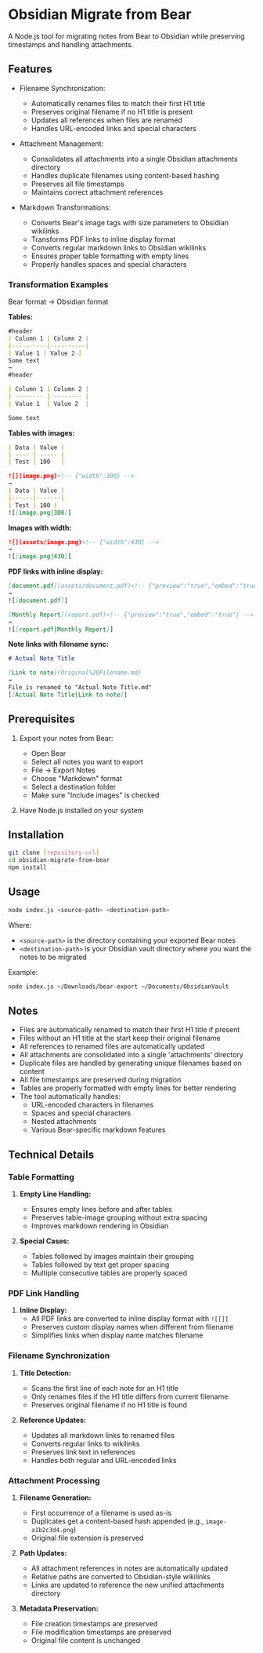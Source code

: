 # Obsidian Migrate from Bear

A Node.js tool for migrating notes from Bear to Obsidian while preserving timestamps and handling attachments.

## Features

- Filename Synchronization:

  - Automatically renames files to match their first H1 title
  - Preserves original filename if no H1 title is present
  - Updates all references when files are renamed
  - Handles URL-encoded links and special characters

- Attachment Management:

  - Consolidates all attachments into a single Obsidian attachments directory
  - Handles duplicate filenames using content-based hashing
  - Preserves all file timestamps
  - Maintains correct attachment references

- Markdown Transformations:
  - Converts Bear's image tags with size parameters to Obsidian wikilinks
  - Transforms PDF links to inline display format
  - Converts regular markdown links to Obsidian wikilinks
  - Ensures proper table formatting with empty lines
  - Properly handles spaces and special characters

### Transformation Examples

Bear format → Obsidian format

**Tables:**

```markdown
#header
| Column 1 | Column 2 |
|----------|----------|
| Value 1 | Value 2 |
Some text
→
#header

| Column 1 | Column 2 |
| -------- | -------- |
| Value 1  | Value 2  |

Some text
```

**Tables with images:**

```markdown
| Data | Value |
| ---- | ----- |
| Test | 100   |

![](image.png)<!-- {"width":300} -->
→
| Data | Value |
|------|-------|
| Test | 100 |
![[image.png|300]]
```

**Images with width:**

```markdown
![](assets/image.png)<!-- {"width":430} -->
→
![[image.png|430]]
```

**PDF links with inline display:**

```markdown
[document.pdf](assets/document.pdf)<!-- {"preview":"true","embed":"true","width":444} -->
→
![[document.pdf]]

[Monthly Report](report.pdf)<!-- {"preview":"true","embed":"true"} -->
→
![[report.pdf|Monthly Report]]
```

**Note links with filename sync:**

```markdown
# Actual Note Title

[Link to note](Original%20Filename.md)
→
File is renamed to "Actual Note Title.md"
[[Actual Note Title|Link to note]]
```

## Prerequisites

1. Export your notes from Bear:

   - Open Bear
   - Select all notes you want to export
   - File -> Export Notes
   - Choose "Markdown" format
   - Select a destination folder
   - Make sure "Include images" is checked

2. Have Node.js installed on your system

## Installation

```bash
git clone [repository-url]
cd obsidian-migrate-from-bear
npm install
```

## Usage

```bash
node index.js <source-path> <destination-path>
```

Where:

- `<source-path>` is the directory containing your exported Bear notes
- `<destination-path>` is your Obsidian vault directory where you want the notes to be migrated

Example:

```bash
node index.js ~/Downloads/bear-export ~/Documents/ObsidianVault
```

## Notes

- Files are automatically renamed to match their first H1 title if present
- Files without an H1 title at the start keep their original filename
- All references to renamed files are automatically updated
- All attachments are consolidated into a single 'attachments' directory
- Duplicate files are handled by generating unique filenames based on content
- All file timestamps are preserved during migration
- Tables are properly formatted with empty lines for better rendering
- The tool automatically handles:
  - URL-encoded characters in filenames
  - Spaces and special characters
  - Nested attachments
  - Various Bear-specific markdown features

## Technical Details

### Table Formatting

1. **Empty Line Handling:**

   - Ensures empty lines before and after tables
   - Preserves table-image grouping without extra spacing
   - Improves markdown rendering in Obsidian

2. **Special Cases:**
   - Tables followed by images maintain their grouping
   - Tables followed by text get proper spacing
   - Multiple consecutive tables are properly spaced

### PDF Link Handling

1. **Inline Display:**
   - All PDF links are converted to inline display format with `![[]]`
   - Preserves custom display names when different from filename
   - Simplifies links when display name matches filename

### Filename Synchronization

1. **Title Detection:**

   - Scans the first line of each note for an H1 title
   - Only renames files if the H1 title differs from current filename
   - Preserves original filename if no H1 title is found

2. **Reference Updates:**
   - Updates all markdown links to renamed files
   - Converts regular links to wikilinks
   - Preserves link text in references
   - Handles both regular and URL-encoded links

### Attachment Processing

1. **Filename Generation:**

   - First occurrence of a filename is used as-is
   - Duplicates get a content-based hash appended (e.g., `image-a1b2c3d4.png`)
   - Original file extension is preserved

2. **Path Updates:**

   - All attachment references in notes are automatically updated
   - Relative paths are converted to Obsidian-style wikilinks
   - Links are updated to reference the new unified attachments directory

3. **Metadata Preservation:**
   - File creation timestamps are preserved
   - File modification timestamps are preserved
   - Original file content is unchanged
